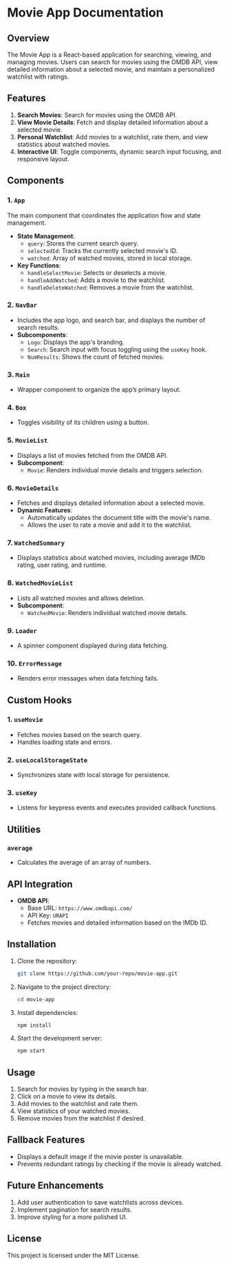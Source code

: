 # Movie App Documentation

## Overview

The Movie App is a React-based application for searching, viewing, and managing movies. Users can search for movies using the OMDB API, view detailed information about a selected movie, and maintain a personalized watchlist with ratings.

## Features

1. **Search Movies**: Search for movies using the OMDB API.
2. **View Movie Details**: Fetch and display detailed information about a selected movie.
3. **Personal Watchlist**: Add movies to a watchlist, rate them, and view statistics about watched movies.
4. **Interactive UI**: Toggle components, dynamic search input focusing, and responsive layout.

## Components

### 1. `App`

The main component that coordinates the application flow and state management.

- **State Management**:
  - `query`: Stores the current search query.
  - `selectedId`: Tracks the currently selected movie's ID.
  - `watched`: Array of watched movies, stored in local storage.
- **Key Functions**:
  - `handleSelectMovie`: Selects or deselects a movie.
  - `handleAddWatched`: Adds a movie to the watchlist.
  - `handleDeleteWatched`: Removes a movie from the watchlist.

### 2. `NavBar`

- Includes the app logo, and search bar, and displays the number of search results.
- **Subcomponents**:
  - `Logo`: Displays the app's branding.
  - `Search`: Search input with focus toggling using the `useKey` hook.
  - `NumResults`: Shows the count of fetched movies.

### 3. `Main`

- Wrapper component to organize the app’s primary layout.

### 4. `Box`

- Toggles visibility of its children using a button.

### 5. `MovieList`

- Displays a list of movies fetched from the OMDB API.
- **Subcomponent**:
  - `Movie`: Renders individual movie details and triggers selection.

### 6. `MovieDetails`

- Fetches and displays detailed information about a selected movie.
- **Dynamic Features**:
  - Automatically updates the document title with the movie's name.
  - Allows the user to rate a movie and add it to the watchlist.

### 7. `WatchedSummary`

- Displays statistics about watched movies, including average IMDb rating, user rating, and runtime.

### 8. `WatchedMovieList`

- Lists all watched movies and allows deletion.
- **Subcomponent**:
  - `WatchedMovie`: Renders individual watched movie details.

### 9. `Loader`

- A spinner component displayed during data fetching.

### 10. `ErrorMessage`

- Renders error messages when data fetching fails.

## Custom Hooks

### 1. `useMovie`

- Fetches movies based on the search query.
- Handles loading state and errors.

### 2. `useLocalStorageState`

- Synchronizes state with local storage for persistence.

### 3. `useKey`

- Listens for keypress events and executes provided callback functions.

## Utilities

### `average`

- Calculates the average of an array of numbers.

## API Integration

- **OMDB API**:
  - Base URL: `https://www.omdbapi.com/`
  - API Key: `URAPI`
  - Fetches movies and detailed information based on the IMDb ID.

## Installation

1. Clone the repository:
   ```bash
   git clone https://github.com/your-repo/movie-app.git
   ```
2. Navigate to the project directory:
   ```bash
   cd movie-app
   ```
3. Install dependencies:
   ```bash
   npm install
   ```
4. Start the development server:
   ```bash
   npm start
   ```

## Usage

1. Search for movies by typing in the search bar.
2. Click on a movie to view its details.
3. Add movies to the watchlist and rate them.
4. View statistics of your watched movies.
5. Remove movies from the watchlist if desired.

## Fallback Features

- Displays a default image if the movie poster is unavailable.
- Prevents redundant ratings by checking if the movie is already watched.

## Future Enhancements

1. Add user authentication to save watchlists across devices.
2. Implement pagination for search results.
3. Improve styling for a more polished UI.

## License

This project is licensed under the MIT License.

